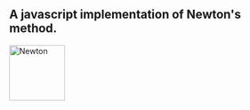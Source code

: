 ## A javascript implementation of Newton's method.
<img src="https://scx2.b-cdn.net/gfx/news/2021/isaac-newton.jpg" alt="Newton" width="100" height="100" />

